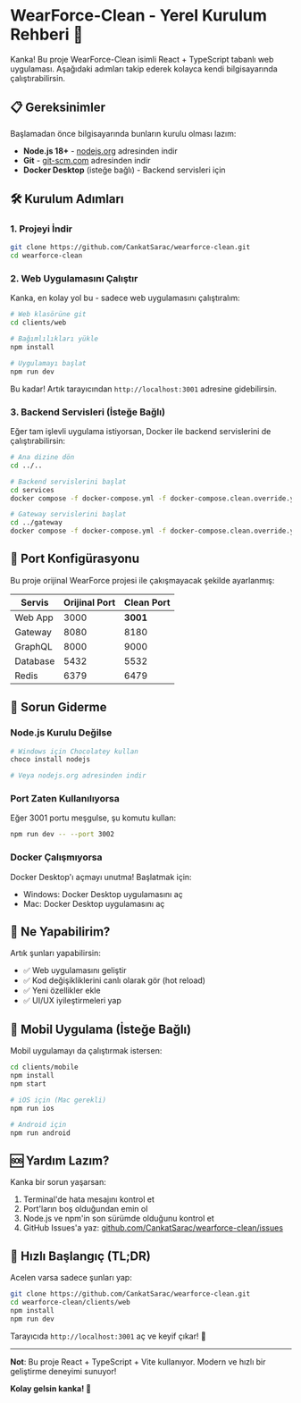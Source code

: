 # WearForce-Clean - Yerel Kurulum Rehberi 🚀

Kanka! Bu proje WearForce-Clean isimli React + TypeScript tabanlı web uygulaması. Aşağıdaki adımları takip ederek kolayca kendi bilgisayarında çalıştırabilirsin.

## 📋 Gereksinimler

Başlamadan önce bilgisayarında bunların kurulu olması lazım:

- **Node.js 18+** - [nodejs.org](https://nodejs.org) adresinden indir
- **Git** - [git-scm.com](https://git-scm.com) adresinden indir
- **Docker Desktop** (isteğe bağlı) - Backend servisleri için

## 🛠️ Kurulum Adımları

### 1. Projeyi İndir
```bash
git clone https://github.com/CankatSarac/wearforce-clean.git
cd wearforce-clean
```

### 2. Web Uygulamasını Çalıştır

Kanka, en kolay yol bu - sadece web uygulamasını çalıştıralım:

```bash
# Web klasörüne git
cd clients/web

# Bağımlılıkları yükle
npm install

# Uygulamayı başlat
npm run dev
```

Bu kadar! Artık tarayıcından `http://localhost:3001` adresine gidebilirsin.

### 3. Backend Servisleri (İsteğe Bağlı)

Eğer tam işlevli uygulama istiyorsan, Docker ile backend servislerini de çalıştırabilirsin:

```bash
# Ana dizine dön
cd ../..

# Backend servislerini başlat
cd services
docker compose -f docker-compose.yml -f docker-compose.clean.override.yml up -d

# Gateway servislerini başlat
cd ../gateway
docker compose -f docker-compose.yml -f docker-compose.clean.override.yml up -d
```

## 🔧 Port Konfigürasyonu

Bu proje orijinal WearForce projesi ile çakışmayacak şekilde ayarlanmış:

| Servis | Orijinal Port | Clean Port |
|--------|---------------|------------|
| Web App | 3000 | **3001** |
| Gateway | 8080 | 8180 |
| GraphQL | 8000 | 9000 |
| Database | 5432 | 5532 |
| Redis | 6379 | 6479 |

## 🚨 Sorun Giderme

### Node.js Kurulu Değilse
```bash
# Windows için Chocolatey kullan
choco install nodejs

# Veya nodejs.org adresinden indir
```

### Port Zaten Kullanılıyorsa
Eğer 3001 portu meşgulse, şu komutu kullan:
```bash
npm run dev -- --port 3002
```

### Docker Çalışmıyorsa
Docker Desktop'ı açmayı unutma! Başlatmak için:
- Windows: Docker Desktop uygulamasını aç
- Mac: Docker Desktop uygulamasını aç

## 🎯 Ne Yapabilirim?

Artık şunları yapabilirsin:
- ✅ Web uygulamasını geliştir
- ✅ Kod değişikliklerini canlı olarak gör (hot reload)
- ✅ Yeni özellikler ekle
- ✅ UI/UX iyileştirmeleri yap

## 📱 Mobil Uygulama (İsteğe Bağlı)

Mobil uygulamayı da çalıştırmak istersen:

```bash
cd clients/mobile
npm install
npm start

# iOS için (Mac gerekli)
npm run ios

# Android için
npm run android
```

## 🆘 Yardım Lazım?

Kanka bir sorun yaşarsan:
1. Terminal'de hata mesajını kontrol et
2. Port'ların boş olduğundan emin ol
3. Node.js ve npm'in son sürümde olduğunu kontrol et
4. GitHub Issues'a yaz: [github.com/CankatSarac/wearforce-clean/issues](https://github.com/CankatSarac/wearforce-clean/issues)

## 🚀 Hızlı Başlangıç (TL;DR)

Acelen varsa sadece şunları yap:
```bash
git clone https://github.com/CankatSarac/wearforce-clean.git
cd wearforce-clean/clients/web
npm install
npm run dev
```

Tarayıcıda `http://localhost:3001` aç ve keyif çıkar! 🎉

---

**Not**: Bu proje React + TypeScript + Vite kullanıyor. Modern ve hızlı bir geliştirme deneyimi sunuyor!

**Kolay gelsin kanka! 🤝**
